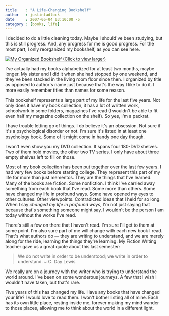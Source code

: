 ```yaml
---
title    : "A Life-Changing Bookshelf"
author   : justintadlock
date     : 2007-05-04 03:10:00 -5
category : [books, life]
---
```


I decided to do a little cleaning today.  Maybe I should've been studying, but this is still progress.  And, any progress for me is good progress.  For the most part, I only reorganized my bookshelf, as you can see here.

<a href='http://justintadlock.com/blog/wp-content/uploads/2007/05/bookshelf.jpg' title='My organized bookshelf'><img class="aligncenter" src='http://justintadlock.com/blog/wp-content/uploads/2007/05/bookshelf-small.jpg' alt='My Organized Bookshelf (Click to view larger)' /></a>

I've actually had my books alphabetized for at least two months, maybe longer.  My sister and I did it when she had stopped by one weekend, and they've been stacked in the living room floor since then.  I organized by title as opposed to author's name just because that's the way I like to do it.  I more easily remember titles than names for some reason.

This bookshelf represents a large part of my life for the last five years.  Not only does it have my book collection, it has a lot of written work, schoolwork in some folders, magazines I've read (I wouldn't be able to fit even half my magazine collection on the shelf).  So yes, I'm a packrat.

I have trouble letting go of things.  I do believe it's an obsession.  Not sure if it's a psychological disorder or not.  I'm sure it's listed in at least one psychology book.  Some of it might come in handy one day though.

I won't even show you my DVD collection.  It spans four 180-DVD shelves.  Two of them hold movies, the other two TV series.  I only have about three empty shelves left to fill on those.

Most of my book collection has been put together over the last few years.  I had very few books before starting college.  They represent this part of my life for more than just mementos.  They are the things that I've learned.  Many of the books are fiction.  Some nonfiction.  I think I've carried away something from each book that I've read.  Some more than others.  Some have changed my life in profound ways.  Some have opened my eyes to other cultures.  Other viewpoints.  Contradicted ideas that I held for so long.  When I say <em> changed my life in profound ways</em>, I'm not just saying that because that's something someone might say.  I wouldn't be the person I am today without the works I've read.

There's still a few on there that I haven't read.  I'm sure I'll get to them at some point.  I'm also sure part of me will change with each new book I read.  That's what authors do &mdash; they are writing to understand, and we are merely along for the ride, learning the things they're learning.  My Fiction Writing teacher gave us a great quote about this last semester:

<blockquote>
We do not write in order to be understood; we write in order to understand.  ~ C. Day Lewis
</blockquote>

We really are on a journey with the writer who is trying to understand the world around.  I've been on some wonderous journeys.  A few that I wish I wouldn't have taken, but that's rare.

Five years of this has changed my life.  Have any books that have changed your life?  I would love to read them.  I won't bother listing all of mine.  Each has its own little place, resting inside me, forever making my mind wander to those places, allowing me to think about the world in a different light.

